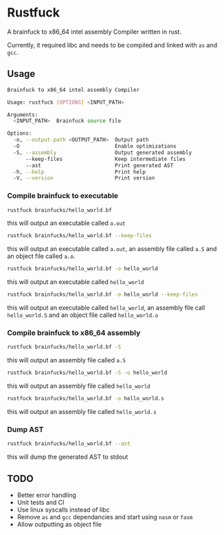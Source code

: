 # Rustfuck

A brainfuck to x86_64 intel assembly Compiler written in rust.

Currently, it required libc and needs to be compiled and linked with `as` and `gcc`.

## Usage

```sh
Brainfuck to x86_64 intel assembly Compiler

Usage: rustfuck [OPTIONS] <INPUT_PATH>

Arguments:
  <INPUT_PATH>  Brainfuck source file

Options:
  -o, --output-path <OUTPUT_PATH>  Output path
  -O                               Enable optimizations
  -S, --assembly                   Output generated assembly
      --keep-files                 Keep intermediate files
      --ast                        Print generated AST
  -h, --help                       Print help
  -V, --version                    Print version
```

### Compile brainfuck to executable

```sh
rustfuck brainfucks/hello_world.bf
```

this will output an executable called `a.out` 


```sh
rustfuck brainfucks/hello_world.bf --keep-files
```

this will output an executable called `a.out`, an assembly file called `a.S` and an object file called `a.o`.


```sh
rustfuck brainfucks/hello_world.bf -o hello_world
```

this will output an executable called `hello_world`


```sh
rustfuck brainfucks/hello_world.bf -o hello_world --keep-files
```

this will output an executable called `hello_world`, an assembly file call `hello_world.S` and an object file called `hello_world.o`

### Compile brainfuck to x86_64 assembly

```sh
rustfuck brainfucks/hello_world.bf -S
```

this will output an assembly file called `a.S` 


```sh
rustfuck brainfucks/hello_world.bf -S -o hello_world
```

this will output an assembly file called `hello_world`


```sh
rustfuck brainfucks/hello_world.bf -o hello_world.s
```

this will output an assembly file called `hello_world.s`

### Dump AST

```sh
rustfuck brainfucks/hello_world.bf --ast
```

this will dump the generated AST to stdout

## TODO

* Better error handling
* Unit tests and CI
* Use linux syscalls instead of libc
* Remove `as` and `gcc` dependancies and start using `nasm` or `fasm`
* Allow outputting as object file
